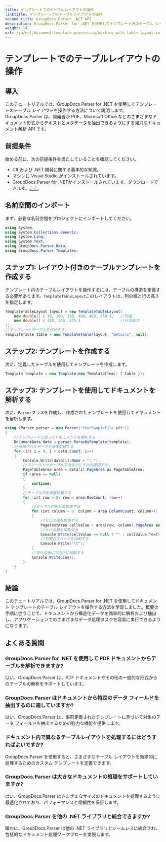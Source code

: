 ```yaml
---
title: テンプレートでのテーブルレイアウトの操作
linktitle: テンプレートでのテーブルレイアウトの操作
second_title: GroupDocs.Parser .NET API
description: GroupDocs.Parser for .NET を使用してテンプレート内のテーブル レイアウトを操作する方法を学習します。ドキュメントから構造化データを効率的に抽出します。
weight: 14
url: /ja/net/document-template-processing/working-with-table-layout-in-templates/
---
```


# テンプレートでのテーブルレイアウトの操作

## 導入
このチュートリアルでは、GroupDocs.Parser for .NET を使用してテンプレートのテーブル レイアウトを操作する方法について説明します。GroupDocs.Parser は、開発者が PDF、Microsoft Office などのさまざまなドキュメント形式からテキストとメタデータを抽出できるようにする強力なドキュメント解析 API です。
## 前提条件
始める前に、次の前提条件を満たしていることを確認してください。
- C# および .NET 開発に関する基本的な知識。
- マシンに Visual Studio がインストールされています。
-  GroupDocs.Parser for .NETがインストールされています。ダウンロードできます。[ここ](https://releases.groupdocs.com/parser/net/).

## 名前空間のインポート
まず、必要な名前空間をプロジェクトにインポートしてください。
```csharp
using System;
using System.Collections.Generic;
using System.Linq;
using System.Text;
using GroupDocs.Parser.Data;
using GroupDocs.Parser.Templates;
```
## ステップ1: レイアウト付きのテーブルテンプレートを作成する
テンプレート内のテーブルレイアウトを操作するには、テーブルの構造を定義する必要があります。`TemplateTableLayout`このレイアウトは、列の幅と行の高さを指定します。
```csharp
TemplateTableLayout layout = new TemplateTableLayout(
    new double[] { 30, 100, 320, 400, 480, 550 },   //列幅
    new double[] { 320, 345, 375 }                  //行の高さ
);
//テンプレートテーブルを作成する
TemplateTable table = new TemplateTable(layout, "Details", null);
```
## ステップ2: テンプレートを作成する
次に、定義したテーブルを使用してテンプレートを作成します。
```csharp
Template template = new Template(new TemplateItem[] { table });
```
## ステップ3: テンプレートを使用してドキュメントを解析する
次に、`Parser`クラスを作成し、作成されたテンプレートを使用してドキュメントを解析します。
```csharp
using (Parser parser = new Parser("YourSampleFile.pdf"))
{
    //テンプレートに従ってドキュメントを解析する
    DocumentData data = parser.ParseByTemplate(template);
    //抽出されたデータを反復処理する
    for (int i = 0; i < data.Count; i++)
    {
        Console.Write(data[i].Name + ": ");
        //フィールドがテーブルであるかどうかを確認する
        PageTableArea area = data[i].PageArea as PageTableArea;
        if (area == null)
        {
            continue;
        }
        //テーブル行を反復処理する
        for (int row = 0; row < area.RowCount; row++)
        {
            //テーブル列を反復処理する
            for (int column = 0; column < area.ColumnCount; column++)
            {
                //セルの値を取得する
                PageTextArea cellValue = area[row, column].PageArea as PageTextArea;
                //セルの値を印刷する
                Console.Write(cellValue == null ? "" : cellValue.Text);
                //列間のスペースを印刷する
                Console.Write("\t");
            }
            //各行の後に次の行に移動する
            Console.WriteLine();
        }
    }
}
```

## 結論
このチュートリアルでは、GroupDocs.Parser for .NET を使用してドキュメント テンプレートのテーブル レイアウトを操作する方法を学習しました。概要の手順に従うことで、ドキュメントから構造化データを効率的に解析および抽出し、アプリケーションでのさまざまなデータ処理タスクを容易に実行できるようになります。

## よくある質問
### GroupDocs.Parser for .NET を使用して PDF ドキュメントからテーブルを解析できますか?
はい、GroupDocs.Parser は、PDF ドキュメントやその他の一般的な形式からのテーブルの解析をサポートしています。
### GroupDocs.Parser はドキュメントから特定のデータ フィールドを抽出するのに適していますか?
はい、GroupDocs.Parser は、事前定義されたテンプレートに基づいて対象のデータ フィールドを抽出するための強力な機能を提供します。
### ドキュメント内で異なるテーブルレイアウトを処理するにはどうすればよいですか?
GroupDocs.Parser を使用すると、さまざまなテーブル レイアウトを効率的に処理するためのカスタム テンプレートを定義できます。
### GroupDocs.Parser は大きなドキュメントの処理をサポートしていますか?
はい、GroupDocs.Parser はさまざまなサイズのドキュメントを処理するように最適化されており、パフォーマンスと信頼性を保証します。
### GroupDocs.Parser を他の .NET ライブラリと統合できますか?
確かに、GroupDocs.Parser は他の .NET ライブラリとシームレスに統合され、包括的なドキュメント処理ワークフローを実現します。